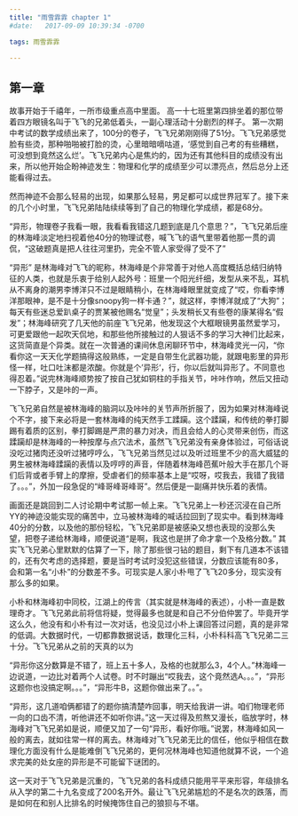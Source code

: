 ```yaml
---
title: "雨雪霏霏 chapter 1"
#date:   2017-09-09 10:39:34 -0700

tags: 雨雪霏霏

---
```

## 第一章
故事开始于千禧年，一所市级重点高中里面。
 高一十七班里第四排坐着的那位带着四方眼镜名叫于飞飞的兄弟低着头，一副心理活动十分剧烈的样子。 第一次期中考试的数学成绩出来了，100分的卷子，飞飞兄弟刚刚得了51分。飞飞兄弟感觉脸有些烫，那种啪啪被打脸的烫，心里暗暗嘀咕道，‘感觉到自己考的有些糟糕，可没想到竟然这么烂’。飞飞兄弟内心是焦灼的，因为还有其他科目的成绩没有出来，所以他开始企盼神迹发生：物理和化学的成绩至少可以漂亮点，然后总分上还能看得过去。
 
然而神迹不会那么轻易的出现，如果那么轻易，男足都可以成世界冠军了。接下来的几个小时里，飞飞兄弟陆陆续续等到了自己的物理化学成绩，都是68分。

“异形，物理卷子我看一眼，我看看我错这几题到底是几个意思？”，飞飞兄弟后座的林海峰淡定地扫视着他40分的物理试卷，喊飞飞的语气里带着他那一贯的调侃，“这破题真是把人往往河里扔，完全不管人家受得了受不了”

“异形” 是林海峰对飞飞的昵称，林海峰是个非常善于对他人高度概括总结归纳特征的人类，也就是乐衷于给别人起外号：班里一个阳光纤细，发型从来不乱，耳机从不离身的潮男李博洋只不过是眼睛稍小，在林海峰眼里就变成了“哎，你看李博洋那眼神，是不是十分像snoopy狗一样卡通？”，就这样，李博洋就成了“大狗”；每天有些迷总爱趴桌子的贾某被他赐名“觉皇”；头发稍长又有些卷的康某得名“假发”；林海峰研究了几天他的前座飞飞兄弟，他发现这个大框眼镜男虽然爱学习，可更爱跟他一起吹天侃地，和那些他所接触过的人狠话不多的学习大神们比起来，这货简直是个异类。就在一次普通的课间休息闲聊环节中，林海峰灵光一闪，“你看你这一天天化学题搞得这般熟练，一定是自带生化武器功能，就跟电影里的异形怪一样，吐口吐沫都是浓酸。你就是个’异形‘，行，你以后就叫异形了。不同意也得忍着。”说完林海峰顺势按了按自己犹如铜柱的手指关节，咔咔作响，然后又扭动一下脖子，又是咔的一声。

飞飞兄弟自然是被林海峰的脑洞以及咔咔的关节声所折服了，因为如果对林海峰说个不字，接下来必将是一套林海峰的纯天然手工蹂躏。这个蹂躏，和传统的拳打脚踢有着质的区别，拳打脚踢是严肃的暴力对决，而且会给人的心灵带来创伤，而这蹂躏却是林海峰的一种按摩与点穴法术，虽然飞飞兄弟没有亲身体验过，可俗话说没吃过猪肉还没听过猪哼哼么，飞飞兄弟当然见过以及听过班里不少的高大威猛的男生被林海峰蹂躏的表情以及哼哼的声音，伴随着林海峰芭蕉叶般大手在那几个哥们后背或者手臂上的摩擦，受虐者们的频率基本上是“哎呀，哎我去，我错了我错了。。。”，外加一段急促的“峰哥峰哥峰哥”。然后便是一副痛并快乐着的表情。


画面还是跳回到二人讨论期中考试那一帧上来。飞飞兄弟上一秒还沉浸在自己所YY的神迹没能实现的痛苦中，立马被林海峰的喊话拉回到了现实中。看到林海峰40分的分数，以及他的那份轻松，飞飞兄弟即是被感染又想也表现的没那么失望，把卷子递给林海峰，顺便说道“是啊，我这也是拼了命才拿一个及格分数。” 其实飞飞兄弟心里默默的估算了一下，除了那些很刁钻的题目，剩下有几道本不该错的，还有欠考虑的选择题，要是当时考试时没犯这些错误，分数应该能有80多，会和第一名“小朴”的分数差不多。可现实是人家小朴甩了飞飞20多分，现实没有那么多的如果。

小朴和林海峰初中同校，江湖上的传言（其实就是林海峰的表述），小朴一直是数理奇才。飞飞兄弟此前将信将疑，觉得最多也就是和自己不分伯仲罢了。毕竟开学这么久，他没有和小朴有过一次对话，也没见过小朴上课回答过问题，真的是非常的低调。大数据时代，一切都靠数据说话，数理化三科，小朴科科高飞飞兄弟二三十分。飞飞兄弟从之前的天真的以为

“异形你这分数算是不错了，班上五十多人，及格的也就那么3，4个人。”林海峰一边说道，一边比对着两个人试卷。时不时蹦出“哎我去，这个竟然选A。。。”，“异形这题你也没搞定啊。。。”，“异形牛B，这题你做出来了。。”。

“异形，这几道咱俩都错了的题你搞清楚咋回事，明天给我讲一讲。咱们物理老师一向的口齿不清，听他讲还不如听你讲。”这一天过得及煎熬又漫长，临放学时，林海峰对飞飞兄弟如是说，顺便又加了一句“异形，看好你哦。”说罢，林海峰如风一般的离去，就如往常一样的离去。林海峰对飞飞兄弟无比的信任，他似乎相信在数理化方面没有什么是能难倒飞飞兄弟的，更何况林海峰也知道他就算不说，一个追求完美的处女座的异形是不可能留下谜团的。

这一天对于飞飞兄弟是沉重的，飞飞兄弟的各科成绩只能用平平来形容，年级排名从入学的第二十九名变成了200名开外。最让飞飞兄弟尴尬的不是名次的跌落，而是如何在和别人比排名的时候掩饰住自己的狼狈与不堪。







